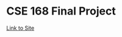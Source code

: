 # CSE 168 Final Project
[Link to Site](https://ethan-schwartzman.github.io/CSE168-Final-Project-Site/)
